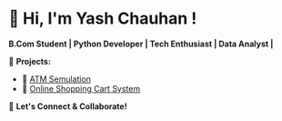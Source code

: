 # 👋 Hi, I'm Yash Chauhan !
**B.Com Student | Python Developer | Tech Enthusiast | Data Analyst |**


🚀 **Projects:**
- 🔗 [ATM Semulation]([https://github.com/404YashNotFound/ATM_Semulation](https://github.com/404YashNotFound/my_python/blob/8c801687a57b7be9ef0bd8e9c9edd0c945af51a8/ATM_simulation.ipynb))
- 🔗 [Online Shopping Cart System]([https://github.com/404YashNotFound/Cart_and_Purchase.ipynb](https://github.com/404YashNotFound/my_python/blob/8c801687a57b7be9ef0bd8e9c9edd0c945af51a8/Cart_and_Purchase.ipynb))


🔔 **Let's Connect & Collaborate!** 
